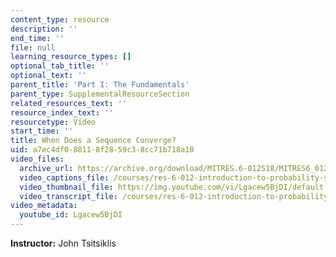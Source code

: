 ```yaml
---
content_type: resource
description: ''
end_time: ''
file: null
learning_resource_types: []
optional_tab_title: ''
optional_text: ''
parent_title: 'Part I: The Fundamentals'
parent_type: SupplementalResourceSection
related_resources_text: ''
resource_index_text: ''
resourcetype: Video
start_time: ''
title: When Does a Sequence Converge?
uid: a7ec4df0-8811-8f28-59c3-8cc71b718a10
video_files:
  archive_url: https://archive.org/download/MITRES.6-012S18/MITRES6_012S18_S01-04_300k.mp4
  video_captions_file: /courses/res-6-012-introduction-to-probability-spring-2018/cecbc66a7ae45c189d31eee85aa3651e_Lgacew5BjDI.vtt
  video_thumbnail_file: https://img.youtube.com/vi/Lgacew5BjDI/default.jpg
  video_transcript_file: /courses/res-6-012-introduction-to-probability-spring-2018/beff6998cc3697df504eeb3911f1272c_Lgacew5BjDI.pdf
video_metadata:
  youtube_id: Lgacew5BjDI
---
```


**Instructor:** John Tsitsiklis